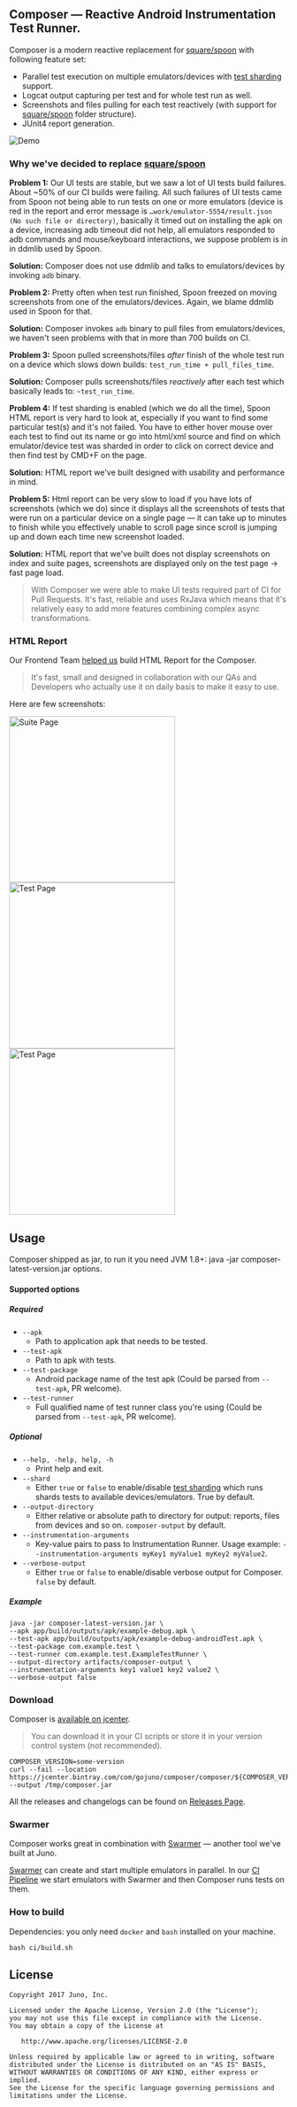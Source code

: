 ## Composer — Reactive Android Instrumentation Test Runner.

Composer is a modern reactive replacement for [square/spoon][spoon] with following feature set:

* Parallel test execution on multiple emulators/devices with [test sharding][test sharding] support.
* Logcat output capturing per test and for whole test run as well.
* Screenshots and files pulling for each test reactively (with support for [square/spoon][spoon] folder structure).
* JUnit4 report generation. 

![Demo](demo/composer.gif)

### Why we've decided to replace [square/spoon][spoon]
 
**Problem 1:** Our UI tests are stable, but we saw a lot of UI tests build failures. About ~50% of our CI builds were failing. All such failures of UI tests came from Spoon not being able to run tests on one or more emulators (device is red in the report and error message is `…work/emulator-5554/result.json (No such file or directory)`, basically it timed out on installing the apk on a device, increasing adb timeout did not help, all emulators responded to adb commands and mouse/keyboard interactions, we suppose problem is in in ddmlib used by Spoon.

**Solution:** Composer does not use ddmlib and talks to emulators/devices by invoking `adb` binary.  

**Problem 2:** Pretty often when test run finished, Spoon freezed on moving screenshots from one of the emulators/devices. Again, we blame ddmlib used in Spoon for that.

**Solution:** Composer invokes `adb` binary to pull files from emulators/devices, we haven't seen problems with that in more than 700 builds on CI.

**Problem 3:** Spoon pulled screenshots/files *after* finish of the whole test run on a device which slows down builds: `test_run_time + pull_files_time`.

**Solution:** Composer pulls screenshots/files *reactively* after each test which basically leads to: `~test_run_time`.

**Problem 4:** If test sharding is enabled (which we do all the time), Spoon HTML report is very hard to look at, especially if you want to find some particular test(s) and it's not failed. You have to either hover mouse over each test to find out its name or go into html/xml source and find on which emulator/device test was sharded in order to click on correct device and then find test by CMD+F on the page.

**Solution:** HTML report we've built designed with usability and performance in mind.
  
**Problem 5:** Html report can be very slow to load if you have lots of screenshots (which we do) since it displays all the screenshots of tests that were run on a particular device on a single page — it can take up to minutes to finish while you effectively unable to scroll page since scroll is jumping up and down each time new screenshot loaded.

**Solution:** HTML report that we've built does not display screenshots on index and suite pages, screenshots are displayed only on the test page → fast page load.

>With Composer we were able to make UI tests required part of CI for Pull Requests.
>It's fast, reliable and uses RxJava which means that it's relatively easy to add more features combining complex async transformations. 

### HTML Report

Our Frontend Team [helped us](https://github.com/gojuno/composer/issues/11) build HTML Report for the Composer. 

>It's fast, small and designed in collaboration with our QAs and Developers who actually use it on daily basis to make it easy to use.

Here are few screenshots:

[<img src="demo/screenshot1.png" alt="Suite Page" style="height: 300px;"/>](demo/screenshot1.png) [<img src="demo/screenshot2.png" alt="Test Page" style="height: 300px;"/>](demo/screenshot2.png)[<img src="demo/screenshot3.png" alt="Test Page" style="height: 300px;"/>](demo/screenshot3.png)

## Usage

Composer shipped as jar, to run it you need JVM 1.8+: java -jar composer-latest-version.jar options. 

#### Supported options

##### Required

* `--apk`
  * Path to application apk that needs to be tested.
* `--test-apk`
  * Path to apk with tests.
* `--test-package`
  * Android package name of the test apk (Could be parsed from `--test-apk`, PR welcome).
* `--test-runner`
  * Full qualified name of test runner class you're using (Could be parsed from `--test-apk`, PR welcome).

##### Optional

* `--help, -help, help, -h`
  * Print help and exit.
* `--shard`
  * Either `true` or `false` to enable/disable [test sharding][test sharding] which runs shards tests to available devices/emulators. True by default.
* `--output-directory`
  * Either relative or absolute path to directory for output: reports, files from devices and so on. `composer-output` by default.
* `--instrumentation-arguments`
  * Key-value pairs to pass to Instrumentation Runner. Usage example: `--instrumentation-arguments myKey1 myValue1 myKey2 myValue2`.
* `--verbose-output`
  * Either `true` or `false` to enable/disable verbose output for Composer. `false` by default.

##### Example

```console
java -jar composer-latest-version.jar \
--apk app/build/outputs/apk/example-debug.apk \
--test-apk app/build/outputs/apk/example-debug-androidTest.apk \
--test-package com.example.test \
--test-runner com.example.test.ExampleTestRunner \
--output-directory artifacts/composer-output \
--instrumentation-arguments key1 value1 key2 value2 \
--verbose-output false
```

### Download

Composer is [available on jcenter](https://jcenter.bintray.com/com/gojuno/composer).

>You can download it in your CI scripts or store it in your version control system (not recommended).

```console
COMPOSER_VERSION=some-version
curl --fail --location https://jcenter.bintray.com/com/gojuno/composer/composer/${COMPOSER_VERSION}/composer-${COMPOSER_VERSION}.jar --output /tmp/composer.jar
```

All the releases and changelogs can be found on [Releases Page](https://github.com/gojuno/composer/releases).

### Swarmer

Composer works great in combination with [Swarmer][swarmer] — another tool we've built at Juno. 

[Swarmer][swarmer] can create and start multiple emulators in parallel. In our [CI Pipeline][ci pipeline] we start emulators with Swarmer and then Composer runs tests on them.

### How to build

Dependencies: you only need `docker` and `bash` installed on your machine.

```console
bash ci/build.sh
```

## License

```
Copyright 2017 Juno, Inc.

Licensed under the Apache License, Version 2.0 (the "License");
you may not use this file except in compliance with the License.
You may obtain a copy of the License at

   http://www.apache.org/licenses/LICENSE-2.0

Unless required by applicable law or agreed to in writing, software
distributed under the License is distributed on an "AS IS" BASIS,
WITHOUT WARRANTIES OR CONDITIONS OF ANY KIND, either express or implied.
See the License for the specific language governing permissions and
limitations under the License.
```

[spoon]: https://github.com/square/spoon
[test sharding]: https://developer.android.com/topic/libraries/testing-support-library/index.html#ajur-sharding
[swarmer]: https://github.com/gojuno/swarmer
[ci pipeline]: https://github.com/gojuno/engineering/tree/master/articles/ci_pipeline_and_custom_tools_of_android_projects
